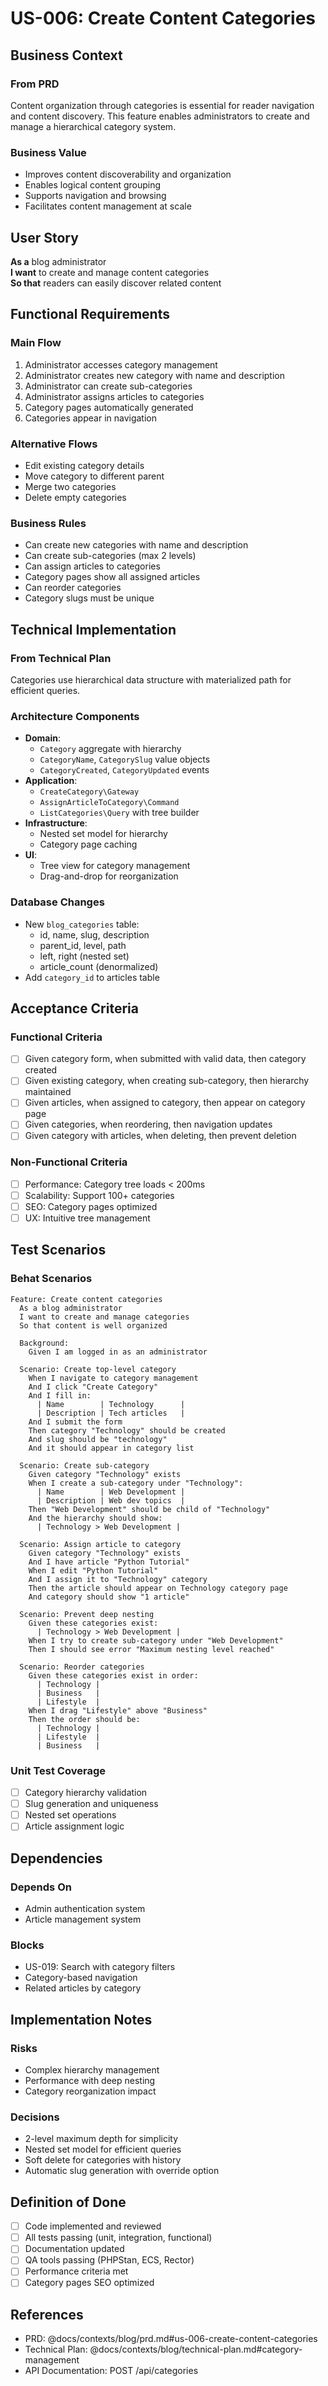 # US-006: Create Content Categories

## Business Context

### From PRD
Content organization through categories is essential for reader navigation and content discovery. This feature enables administrators to create and manage a hierarchical category system.

### Business Value
- Improves content discoverability and organization
- Enables logical content grouping
- Supports navigation and browsing
- Facilitates content management at scale

## User Story

**As a** blog administrator  
**I want** to create and manage content categories  
**So that** readers can easily discover related content

## Functional Requirements

### Main Flow
1. Administrator accesses category management
2. Administrator creates new category with name and description
3. Administrator can create sub-categories
4. Administrator assigns articles to categories
5. Category pages automatically generated
6. Categories appear in navigation

### Alternative Flows
- Edit existing category details
- Move category to different parent
- Merge two categories
- Delete empty categories

### Business Rules
- Can create new categories with name and description
- Can create sub-categories (max 2 levels)
- Can assign articles to categories
- Category pages show all assigned articles
- Can reorder categories
- Category slugs must be unique

## Technical Implementation

### From Technical Plan
Categories use hierarchical data structure with materialized path for efficient queries.

### Architecture Components
- **Domain**: 
  - `Category` aggregate with hierarchy
  - `CategoryName`, `CategorySlug` value objects
  - `CategoryCreated`, `CategoryUpdated` events
- **Application**: 
  - `CreateCategory\Gateway`
  - `AssignArticleToCategory\Command`
  - `ListCategories\Query` with tree builder
- **Infrastructure**: 
  - Nested set model for hierarchy
  - Category page caching
- **UI**: 
  - Tree view for category management
  - Drag-and-drop for reorganization

### Database Changes
- New `blog_categories` table:
  - id, name, slug, description
  - parent_id, level, path
  - left, right (nested set)
  - article_count (denormalized)
- Add `category_id` to articles table

## Acceptance Criteria

### Functional Criteria
- [ ] Given category form, when submitted with valid data, then category created
- [ ] Given existing category, when creating sub-category, then hierarchy maintained
- [ ] Given articles, when assigned to category, then appear on category page
- [ ] Given categories, when reordering, then navigation updates
- [ ] Given category with articles, when deleting, then prevent deletion

### Non-Functional Criteria
- [ ] Performance: Category tree loads < 200ms
- [ ] Scalability: Support 100+ categories
- [ ] SEO: Category pages optimized
- [ ] UX: Intuitive tree management

## Test Scenarios

### Behat Scenarios
```gherkin
Feature: Create content categories
  As a blog administrator
  I want to create and manage categories
  So that content is well organized

  Background:
    Given I am logged in as an administrator

  Scenario: Create top-level category
    When I navigate to category management
    And I click "Create Category"
    And I fill in:
      | Name        | Technology      |
      | Description | Tech articles   |
    And I submit the form
    Then category "Technology" should be created
    And slug should be "technology"
    And it should appear in category list

  Scenario: Create sub-category
    Given category "Technology" exists
    When I create a sub-category under "Technology":
      | Name        | Web Development |
      | Description | Web dev topics  |
    Then "Web Development" should be child of "Technology"
    And the hierarchy should show:
      | Technology > Web Development |

  Scenario: Assign article to category
    Given category "Technology" exists
    And I have article "Python Tutorial"
    When I edit "Python Tutorial"
    And I assign it to "Technology" category
    Then the article should appear on Technology category page
    And category should show "1 article"

  Scenario: Prevent deep nesting
    Given these categories exist:
      | Technology > Web Development |
    When I try to create sub-category under "Web Development"
    Then I should see error "Maximum nesting level reached"

  Scenario: Reorder categories
    Given these categories exist in order:
      | Technology |
      | Business   |
      | Lifestyle  |
    When I drag "Lifestyle" above "Business"
    Then the order should be:
      | Technology |
      | Lifestyle  |
      | Business   |
```

### Unit Test Coverage
- [ ] Category hierarchy validation
- [ ] Slug generation and uniqueness
- [ ] Nested set operations
- [ ] Article assignment logic

## Dependencies

### Depends On
- Admin authentication system
- Article management system

### Blocks
- US-019: Search with category filters
- Category-based navigation
- Related articles by category

## Implementation Notes

### Risks
- Complex hierarchy management
- Performance with deep nesting
- Category reorganization impact

### Decisions
- 2-level maximum depth for simplicity
- Nested set model for efficient queries
- Soft delete for categories with history
- Automatic slug generation with override option

## Definition of Done

- [ ] Code implemented and reviewed
- [ ] All tests passing (unit, integration, functional)
- [ ] Documentation updated
- [ ] QA tools passing (PHPStan, ECS, Rector)
- [ ] Performance criteria met
- [ ] Category pages SEO optimized

## References

- PRD: @docs/contexts/blog/prd.md#us-006-create-content-categories
- Technical Plan: @docs/contexts/blog/technical-plan.md#category-management
- API Documentation: POST /api/categories